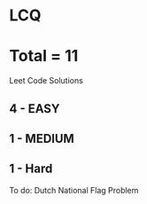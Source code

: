 # LCQ 
# Total = 11
Leet Code Solutions 
## 4 - EASY
## 1 - MEDIUM
## 1 - Hard
To do: Dutch National Flag Problem
